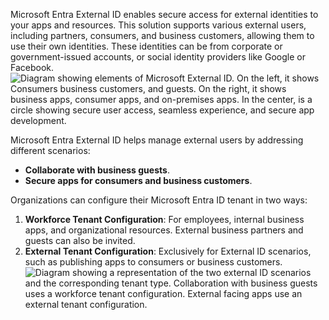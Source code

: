 Microsoft Entra External ID enables secure access for external identities to your apps and resources. This solution supports various external users, including partners, consumers, and business customers, allowing them to use their own identities. These identities can be from corporate or government-issued accounts, or social identity providers like Google or Facebook.![Diagram showing elements of Microsoft External ID. On the left, it shows Consumers business customers, and guests. On the right, it shows business apps, consumer apps, and on-premises apps. In the center, is a circle showing secure user access, seamless experience, and secure app development.](https://learn.microsoft.com/en-us/training/wwl-sci/explore-basic-services-identity-types/media/external-identities-overview.png)

Microsoft Entra External ID helps manage external users by addressing different scenarios:
- **Collaborate with business guests**.
- **Secure apps for consumers and business customers**.

Organizations can configure their Microsoft Entra ID tenant in two ways:
1. **Workforce Tenant Configuration**: For employees, internal business apps, and organizational resources. External business partners and guests can also be invited.
2. **External Tenant Configuration**: Exclusively for External ID scenarios, such as publishing apps to consumers or business customers.
![Diagram showing a representation of the two external ID scenarios and the corresponding tenant type. Collaboration with business guests uses a workforce tenant configuration. External facing apps use an external tenant configuration.](https://learn.microsoft.com/en-us/training/wwl-sci/explore-basic-services-identity-types/media/external-id-tenant-configurations.png)


